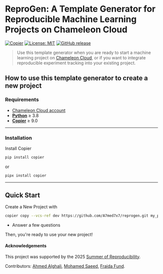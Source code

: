 # ReproGen: A Template Generator for Reproducible Machine Learning Projects on Chameleon Cloud

[![Copier](https://img.shields.io/endpoint?url=https://raw.githubusercontent.com/copier-org/copier/master/img/badge/badge-grayscale-inverted-border-orange.json)](https://github.com/copier-org/copier)
[![License: MIT](https://img.shields.io/badge/License-MIT-yellow.svg)](LICENSE)
[![GitHub release](https://img.shields.io/github/v/release/a7med7x7/chamelab-cli)](https://github.com/a7med7x7/chamelab-cli/releases)


> Use this template generator when you are ready to start a machine learning project on         [Chameleon Cloud](https://www.chameleoncloud.org), or if you want to integrate reproducible experiment tracking into your existing project.


## How to use this template generator to create a new project




###  Requirements

- [Chameleon Cloud account](https://www.chameleoncloud.org)
- **[Python](https://www.python.org/downloads/)** ≥ 3.8
- **[Copier](https://copier.readthedocs.io/en/stable/)** ≥ 9.0

---

###  Installation

Install Copier

```sh
pip install copier
```

or 
```sh
pipx install copier 
```

---

## Quick Start

Create a New Project with 
```sh
copier copy --vcs-ref dev https://github.com/A7med7x7/reprogen.git my_project_name
```
* Answer a few questions

Then, you're ready to use your new project!

#### Acknowledgements

This project was supported by the 2025 [Summer of Reproducibility](https://ucsc-ospo.github.io/sor/).

Contributors: [Ahmed Alghali](https://ucsc-ospo.github.io/author/ahmed-alghali/), [Mohamed Saeed](https://ucsc-ospo.github.io/author/mohamed-saeed/), [Fraida Fund](https://ucsc-ospo.github.io/author/fraida-fund/).
